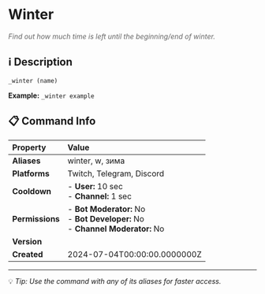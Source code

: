 # Winter

<span style="color: #666; font-style: italic;">Find out how much time is left until the beginning/end of winter.</span>

## ℹ️ Description

`_winter (name)`

**Example:** `_winter example`

## 📋 Command Info

| **Property** | **Value** |
|:----------------|:----------------|
| **Aliases** | winter, w, зима |
| **Platforms** | Twitch, Telegram, Discord |
| **Cooldown** | - **User:** 10 sec<br> - **Channel:** 1 sec |
| **Permissions** | - **Bot Moderator:** No<br> - **Bot Developer:** No<br> - **Channel Moderator:** No |
| **Version** |  |
| **Created** | 2024-07-04T00:00:00.0000000Z |

---

💡 *Tip: Use the command with any of its aliases for faster access.*
